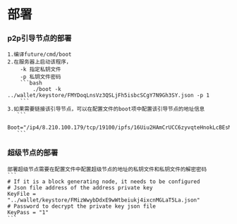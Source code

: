 # 部署

### p2p引导节点的部署

    1.编译future/cmd/boot
    2.在服务器上启动该程序，
        -k 指定私钥文件
        -p 私钥文件密码
        ```bash
            ./boot -k ../wallet/keystore/FMYDoqLnsVz3QSLjFh5isbcSCgY7N9Gh3SY.json -p 1
        ```
    3.如果需要链接该引导节点，可以在配置文件的boot项中配置该引导节点的地址信息
       ```
       Boot="/ip4/8.210.100.179/tcp/19100/ipfs/16Uiu2HAmCrUCC6zyvqteHnokLcBEsMVz6FsXmskLzipXMTLTVg4N"
       ```
### 超级节点的部署

    部署超级节点需要在配置文件中配置超级节点的地址的私钥文件和私钥文件的解密密码
    ```
    # If it is a block generating node, it needs to be configured
    # Json file address of the address private key
    KeyFile = "../wallet/keystore/FMizWwybDdxE9wWtbeiukj4ixcnMGLaT5La.json"
    # Password to decrypt the private key json file
    KeyPass = "1"
    ```